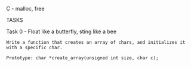 C - malloc, free

TASKS

Task 0 - Float like a butterfly, sting like a bee

	Write a function that creates an array of chars, and initializes it with a specific char.

	Prototype: char *create_array(unsigned int size, char c);
